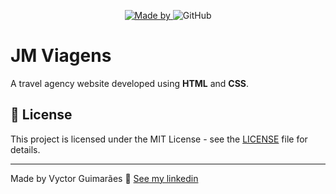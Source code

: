 <p align="center">
	<a href="https://www.linkedin.com/in/vyctorguimaraes/" target="_blank" rel="noopener noreferrer">
    <img alt="Made by" src="https://img.shields.io/badge/made%20by-vyctor%20guimarães-%23FF9000">
  </a>
 <img alt="GitHub" src="https://img.shields.io/github/license/EliasGcf/gobarber?color=%23FF9000">
</p>

# JM Viagens

A travel agency website developed using **HTML** and **CSS**.

## 📝 License

This project is licensed under the MIT License - see the [LICENSE](LICENSE) file for details.

---

Made by Vyctor Guimarães 👋 [See my linkedin](https://www.linkedin.com/in/vyctorguimaraes/)